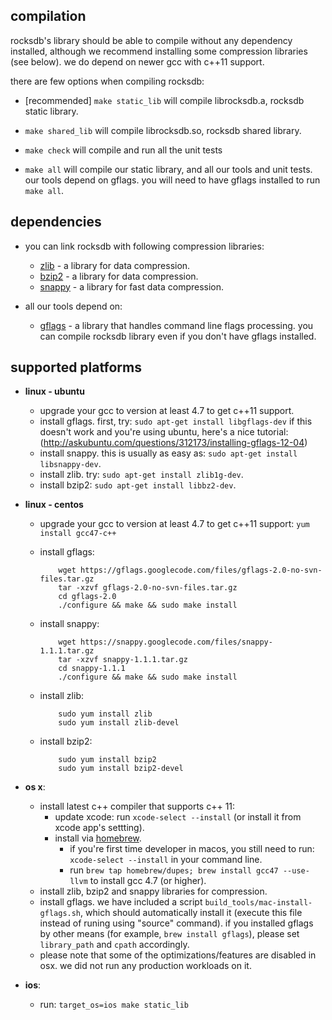 ﻿## compilation

rocksdb's library should be able to compile without any dependency installed,
although we recommend installing some compression libraries (see below).
we do depend on newer gcc with c++11 support.

there are few options when compiling rocksdb:

* [recommended] `make static_lib` will compile librocksdb.a, rocksdb static library.

* `make shared_lib` will compile librocksdb.so, rocksdb shared library.

* `make check` will compile and run all the unit tests

* `make all` will compile our static library, and all our tools and unit tests. our tools
depend on gflags. you will need to have gflags installed to run `make all`.

## dependencies

* you can link rocksdb with following compression libraries:
  - [zlib](http://www.zlib.net/) - a library for data compression.
  - [bzip2](http://www.bzip.org/) - a library for data compression.
  - [snappy](https://code.google.com/p/snappy/) - a library for fast
      data compression.

* all our tools depend on:
  - [gflags](https://code.google.com/p/gflags/) - a library that handles
      command line flags processing. you can compile rocksdb library even
      if you don't have gflags installed.

## supported platforms

* **linux - ubuntu**
    * upgrade your gcc to version at least 4.7 to get c++11 support.
    * install gflags. first, try: `sudo apt-get install libgflags-dev`
      if this doesn't work and you're using ubuntu, here's a nice tutorial:
      (http://askubuntu.com/questions/312173/installing-gflags-12-04)
    * install snappy. this is usually as easy as:
      `sudo apt-get install libsnappy-dev`.
    * install zlib. try: `sudo apt-get install zlib1g-dev`.
    * install bzip2: `sudo apt-get install libbz2-dev`.
* **linux - centos**
    * upgrade your gcc to version at least 4.7 to get c++11 support:
      `yum install gcc47-c++`
    * install gflags:

              wget https://gflags.googlecode.com/files/gflags-2.0-no-svn-files.tar.gz
              tar -xzvf gflags-2.0-no-svn-files.tar.gz
              cd gflags-2.0
              ./configure && make && sudo make install

    * install snappy:

              wget https://snappy.googlecode.com/files/snappy-1.1.1.tar.gz
              tar -xzvf snappy-1.1.1.tar.gz
              cd snappy-1.1.1
              ./configure && make && sudo make install

    * install zlib:

              sudo yum install zlib
              sudo yum install zlib-devel

    * install bzip2:

              sudo yum install bzip2
              sudo yum install bzip2-devel

* **os x**:
    * install latest c++ compiler that supports c++ 11:
        * update xcode:  run `xcode-select --install` (or install it from xcode app's settting).
        * install via [homebrew](http://brew.sh/).
            * if you're first time developer in macos, you still need to run: `xcode-select --install` in your command line.
            * run `brew tap homebrew/dupes; brew install gcc47 --use-llvm` to install gcc 4.7 (or higher).
    * install zlib, bzip2 and snappy libraries for compression.
    * install gflags. we have included a script
    `build_tools/mac-install-gflags.sh`, which should automatically install it (execute this file instead of runing using "source" command).
    if you installed gflags by other means (for example, `brew install gflags`),
    please set `library_path` and `cpath` accordingly.
    * please note that some of the optimizations/features are disabled in osx.
    we did not run any production workloads on it.

* **ios**:
  * run: `target_os=ios make static_lib`


